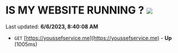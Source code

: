 # IS MY WEBSITE RUNNING ? [![](https://img.shields.io/static/v1?label=Sponsor&message=%E2%9D%A4&logo=GitHub&color=%23fe8e86)](https://github.com/sponsors/<username>)

Last updated: **6/6/2023, 8:40:08 AM**

- `GET` [https://youssefservice.me](https://youssefservice.me) - **Up** (1005ms)
